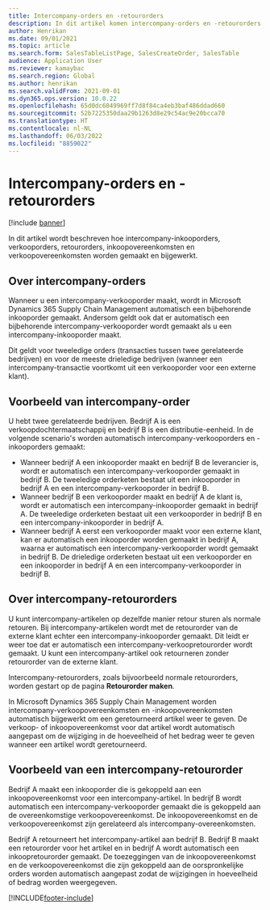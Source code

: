 ```yaml
---
title: Intercompany-orders en -retourorders
description: In dit artikel komen intercompany-orders en -retourorders aan de orde.
author: Henrikan
ms.date: 09/01/2021
ms.topic: article
ms.search.form: SalesTableListPage, SalesCreateOrder, SalesTable
audience: Application User
ms.reviewer: kamaybac
ms.search.region: Global
ms.author: henrikan
ms.search.validFrom: 2021-09-01
ms.dyn365.ops.version: 10.0.22
ms.openlocfilehash: 65d0dc6049969ff7d8f84ca4eb3baf486ddad660
ms.sourcegitcommit: 52b7225350daa29b1263d8e29c54ac9e20bcca70
ms.translationtype: HT
ms.contentlocale: nl-NL
ms.lasthandoff: 06/03/2022
ms.locfileid: "8859022"
---
```

# <a name="intercompany-orders-and-return-orders"></a>Intercompany-orders en -retourorders

[!include [banner](../../includes/banner.md)]

In dit artikel wordt beschreven hoe intercompany-inkooporders, verkooporders, retourorders, inkoopovereenkomsten en verkoopovereenkomsten worden gemaakt en bijgewerkt.

## <a name="about-intercompany-orders"></a>Over intercompany-orders

Wanneer u een intercompany-verkooporder maakt, wordt in Microsoft Dynamics 365 Supply Chain Management automatisch een bijbehorende inkooporder gemaakt. Andersom geldt ook dat er automatisch een bijbehorende intercompany-verkooporder wordt gemaakt als u een intercompany-inkooporder maakt.

Dit geldt voor tweeledige orders (transacties tussen twee gerelateerde bedrijven) en voor de meeste drieledige bedrijven (wanneer een intercompany-transactie voortkomt uit een verkooporder voor een externe klant).

## <a name="intercompany-order-example"></a>Voorbeeld van intercompany-order

U hebt twee gerelateerde bedrijven. Bedrijf A is een verkoopdochtermaatschappij en bedrijf B is een distributie-eenheid. In de volgende scenario's worden automatisch intercompany-verkooporders en -inkooporders gemaakt:

- Wanneer bedrijf A een inkooporder maakt en bedrijf B de leverancier is, wordt er automatisch een intercompany-verkooporder gemaakt in bedrijf B. De tweeledige orderketen bestaat uit een inkooporder in bedrijf A en een intercompany-verkooporder in bedrijf B.
- Wanneer bedrijf B een verkooporder maakt en bedrijf A de klant is, wordt er automatisch een intercompany-inkooporder gemaakt in bedrijf A. De tweeledige orderketen bestaat uit een verkooporder in bedrijf B en een intercompany-inkooporder in bedrijf A.
- Wanneer bedrijf A eerst een verkooporder maakt voor een externe klant, kan er automatisch een inkooporder worden gemaakt in bedrijf A, waarna er automatisch een intercompany-verkooporder wordt gemaakt in bedrijf B. De drieledige orderketen bestaat uit een verkooporder en een inkooporder in bedrijf A en een intercompany-verkooporder in bedrijf B.

## <a name="about-intercompany-return-orders"></a>Over intercompany-retourorders

U kunt intercompany-artikelen op dezelfde manier retour sturen als normale retouren. Bij intercompany-artikelen wordt met de retourorder van de externe klant echter een intercompany-inkooporder gemaakt. Dit leidt er weer toe dat er automatisch een intercompany-verkoopretourorder wordt gemaakt. U kunt een intercompany-artikel ook retourneren zonder retourorder van de externe klant.

Intercompany-retourorders, zoals bijvoorbeeld normale retourorders, worden gestart op de pagina **Retourorder maken**.

In Microsoft Dynamics 365 Supply Chain Management worden intercompany-verkoopovereenkomsten en -inkoopovereenkomsten automatisch bijgewerkt om een geretourneerd artikel weer te geven. De verkoop- of inkoopovereenkomst voor dat artikel wordt automatisch aangepast om de wijziging in de hoeveelheid of het bedrag weer te geven wanneer een artikel wordt geretourneerd.

## <a name="intercompany-return-order-example"></a>Voorbeeld van een intercompany-retourorder

Bedrijf A maakt een inkooporder die is gekoppeld aan een inkoopovereenkomst voor een intercompany-artikel. In bedrijf B wordt automatisch een intercompany-verkooporder gemaakt die is gekoppeld aan de overeenkomstige verkoopovereenkomst. De inkoopovereenkomst en de verkoopovereenkomst zijn gerelateerd als intercompany-overeenkomsten.

Bedrijf A retourneert het intercompany-artikel aan bedrijf B. Bedrijf B maakt een retourorder voor het artikel en in bedrijf A wordt automatisch een inkoopretourorder gemaakt. De toezeggingen van de inkoopovereenkomst en de verkoopovereenkomst die zijn gekoppeld aan de oorspronkelijke orders worden automatisch aangepast zodat de wijzigingen in hoeveelheid of bedrag worden weergegeven.

[!INCLUDE[footer-include](../../includes/footer-banner.md)]

